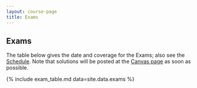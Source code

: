 ```yaml
---
layout: course-page
title: Exams
---
```


## Exams

The table below gives the date and coverage for the Exams; also see the [Schedule](assets/general/F23/schedule.pdf).  Note that solutions will be posted at the [Canvas page](https://canvas.alaska.edu/courses/15800) as soon as possible.

{% include exam_table.md  data=site.data.exams %}

<div style="padding-bottom: 40px"></div>

<!--
---
### Exams from Fall 2021

{% include exam_table.md  data=site.data.examsF21 %}
/-->
